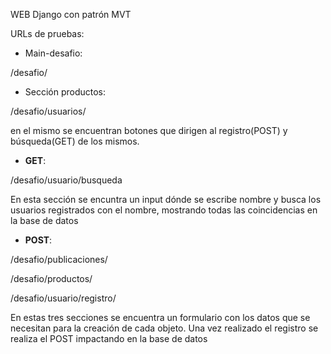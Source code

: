 WEB Django con patrón MVT

URLs de pruebas:

- Main-desafio:

/desafio/

- Sección productos:

/desafio/usuarios/ 

en el mismo se encuentran botones que dirigen al registro(POST) y búsqueda(GET) de los mismos.

- **GET**:

/desafio/usuario/busqueda

En esta sección se encuntra un input dónde se escribe nombre y busca los usuarios registrados con el nombre, mostrando todas las coincidencias en la base de datos

- **POST**:

/desafio/publicaciones/

/desafio/productos/

/desafio/usuario/registro/

En estas tres secciones se encuentra un formulario con los datos que se necesitan para la creación de cada objeto. Una vez realizado el registro se realiza el POST impactando en la base de datos
